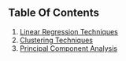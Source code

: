 ## Table Of Contents
1. [Linear Regression Techniques](Linear_Regression.md)
2. [Clustering Techniques](Clustering_Techniques.md)
3. [Principal Component Analysis](PCA.md)